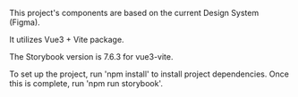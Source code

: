 This project's components are based on the current Design System (Figma).

It utilizes Vue3 + Vite package.

The Storybook version is 7.6.3 for vue3-vite.

To set up the project, run 'npm install' to install project dependencies. Once this is complete, run 'npm run storybook'.
